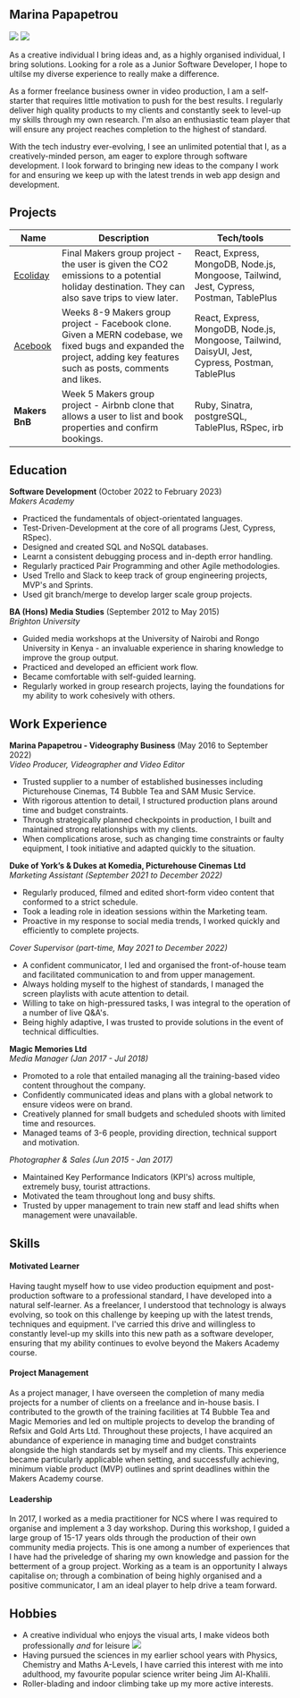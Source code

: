 ## Marina Papapetrou

<a href="https://www.linkedin.com/in/marina-papapetrou-59644010b/"><img src="https://img.shields.io/badge/LinkedIn-0077B5?style=for-the-badge&logo=linkedin&logoColor=white"></a>
<a href="https://www.codewars.com/users/Marinapapap"><img src="https://img.shields.io/badge/Codewars-a83232?style=for-the-badge&logo=codewars&logoColor=white"></a>

As a creative individual I bring ideas and, as a highly organised individual, I bring solutions. Looking for a role as a Junior Software Developer, I hope to ultilse my diverse experience to really make a difference. 

As a former freelance business owner in video production, I am a self-starter that requires little motivation to push for the best results. I regularly deliver high quality products to my clients and constantly seek to level-up my skills through my own research. I'm also an enthusiastic team player that will ensure any project reaches completion to the highest of standard.

With the tech industry ever-evolving, I see an unlimited potential that I, as a creatively-minded person, am eager to explore through software development. I look forward to bringing new ideas to the company I work for and ensuring we keep up with the latest trends in web app design and development.

## Projects

| Name                         | Description                               | Tech/tools                                     |
| ---------------------------- | ----------------------------------------- | ---------------------------------------------- |
| <a href="https://github.com/marinapapap/Ecoliday">Ecoliday</a> | Final Makers group project - the user is given the CO2 emissions to a potential holiday destination. They can also save trips to view later. | React, Express, MongoDB, Node.js, Mongoose, Tailwind, Jest, Cypress, Postman, TablePlus|                                          
| <a href="https://github.com/marinapapap/acebook-mern-mineshaft">Acebook</a> | Weeks 8-9 Makers group project - Facebook clone. Given a MERN codebase, we fixed bugs and expanded the project, adding key features such as posts, comments and likes. | React, Express, MongoDB, Node.js, Mongoose, Tailwind, DaisyUI, Jest, Cypress, Postman, TablePlus|
| **Makers BnB** | Week 5 Makers group project - Airbnb clone that allows a user to list and book properties and confirm bookings. | Ruby, Sinatra, postgreSQL, TablePlus, RSpec, irb |

## Education

**Software Development** (October 2022 to February 2023) <br>
_Makers Academy_ 

- Practiced the fundamentals of object-orientated languages.
- Test-Driven-Development at the core of all programs (Jest, Cypress, RSpec).
- Designed and created SQL and NoSQL databases.
- Learnt a consistent debugging process and in-depth error handling.
- Regularly practiced Pair Programming and other Agile methodologies.
- Used Trello and Slack to keep track of group engineering projects, MVP's and Sprints.
- Used git branch/merge to develop larger scale group projects.

**BA (Hons) Media Studies** (September 2012 to May 2015) <br>
_Brighton University_

- Guided media workshops at the University of Nairobi and Rongo University in Kenya - an invaluable experience in sharing knowledge to improve the group output.
- Practiced and developed an efficient work flow.
- Became comfortable with self-guided learning.
- Regularly worked in group research projects, laying the foundations for my ability to work cohesively with others.

## Work Experience

**Marina Papapetrou - Videography Business** (May 2016 to September 2022) <br>
_Video Producer, Videographer and Video Editor_

- Trusted supplier to a number of established businesses including Picturehouse Cinemas, T4 Bubble Tea and SAM Music Service.
- With rigorous attention to detail, I structured production plans around time and budget constraints.
- Through strategically planned checkpoints in production, I built and maintained strong relationships with my clients.
- When complications arose, such as changing time constraints or faulty equipment, I took initiative and adapted quickly to the situation.

**Duke of York’s & Dukes at Komedia, Picturehouse Cinemas Ltd** <br>
_Marketing Assistant (September 2021 to December 2022)_

- Regularly produced, filmed and edited short-form video content that conformed to a strict schedule.
- Took a leading role in ideation sessions within the Marketing team.
- Proactive in my response to social media trends, I worked quickly and efficiently to complete projects. 

_Cover Supervisor (part-time, May 2021 to December 2022)_

- A confident communicator, I led and organised the front-of-house team and facilitated communication to and from upper management.
- Always holding myself to the highest of standards, I managed the screen playlists with acute attention to detail.
- Willing to take on high-pressured tasks, I was integral to the operation of a number of live Q&A's.
- Being highly adaptive, I was trusted to provide solutions in the event of technical difficulties.

**Magic Memories Ltd** <br>
_Media Manager (Jan 2017 - Jul 2018)_

- Promoted to a role that entailed managing all the training-based video content throughout the company.
- Confidently communicated ideas and plans with a global network to ensure videos were on brand.
- Creatively planned for small budgets and scheduled shoots with limited time and resources.
- Managed teams of 3-6 people, providing direction, technical support and motivation.

_Photographer & Sales (Jun 2015 - Jan 2017)_

- Maintained Key Performance Indicators (KPI's) across multiple, extremely busy, tourist attractions.
- Motivated the team throughout long and busy shifts.
- Trusted by upper management to train new staff and lead shifts when management were unavailable.

## Skills

#### Motivated Learner

Having taught myself how to use video production equipment and post-production software to a professional standard, I have developed into a natural self-learner. As a freelancer, I understood that technology is always evolving, so took on this challenge by keeping up with the latest trends, techniques and equipment. I've carried this drive and willingless to constantly level-up my skills into this new path as a software developer, ensuring that my ability continues to evolve beyond the Makers Academy course.

#### Project Management

As a project manager, I have overseen the completion of many media projects for a number of clients on a freelance and in-house basis. I contributed to the growth of the training facilities at T4 Bubble Tea and Magic Memories and led on multiple projects to develop the branding of Refsix and Gold Arts Ltd. Throughout these projects, I have acquired an abundance of experience in managing time and budget constraints alongside the high standards set by myself and my clients. This experience became particularly applicable when setting, and successfully achieving, minimum viable product (MVP) outlines and sprint deadlines within the Makers Academy course. 

#### Leadership

In 2017, I worked as a media practitioner for NCS where I was required to organise and implement a 3 day workshop. During this workshop, I guided a large group of 15-17 years olds through the production of their own community media projects. This is one among a number of experiences that I have had the priveledge of sharing my own knowledge and passion for the betterment of a group project. Working as a team is an opportunity I always capitalise on; through a combination of being highly organised and a positive communicator, I am an ideal player to help drive a team forward.

## Hobbies

- A creative individual who enjoys the visual arts, I make videos both professionally _and_ for leisure <a href="https://www.linkedin.com/in/marina-papapetrou-59644010b/"><img src="https://img.shields.io/static/v1?label=Instagram&message=@marinapapap&color=E4405F"></a>
- Having pursued the sciences in my earlier school years with Physics, Chemistry and Maths A-Levels, I have carried this interest with me into adulthood, my favourite popular science writer being Jim Al-Khalili.
- Roller-blading and indoor climbing take up my more active interests.

